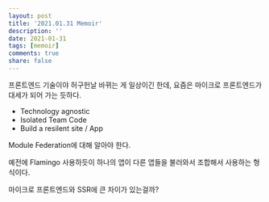 ```yaml
---
layout: post
title: '2021.01.31 Memoir'
description: ''
date: 2021-01-31
tags: [memoir]
comments: true
share: false
---
```


프론트엔드 기술이야 허구헌날 바뀌는 게 일상이긴 한데, 요즘은 마이크로 프론트엔드가 대세가 되어 가는 듯하다.

- Technology agnostic
- Isolated Team Code
- Build a resilent site / App

Module Federation에 대해 알아야 한다.

예전에 Flamingo 사용하듯이 하나의 앱이 다른 앱들을 불러와서 조합해서 사용하는 형식이다.

마이크로 프론트엔드와 SSR에 큰 차이가 있는걸까?
